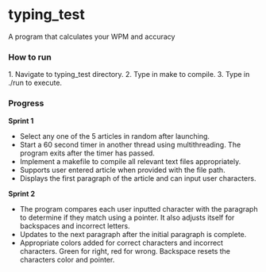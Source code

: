 # typing_test
A program that calculates your WPM and accuracy

<h3>How to run</h3>
1. Navigate to typing_test directory. 
2. Type in make to compile. 
3. Type in ./run to execute. 

<h3>Progress</h3>
<b>Sprint 1</b>

* Select any one of the 5 articles in random after launching.
* Start a 60 second timer in another thread using multithreading. The program exits after the timer has passed.
* Implement a makefile to compile all relevant text files appropriately.
* Supports user entered article when provided with the file path.
* Displays the first paragraph of the article and can input user characters.

<b>Sprint 2</b>

* The program compares each user inputted character with the paragraph to determine if they match using a pointer. It also adjusts itself for backspaces and incorrect letters.
* Updates to the next paragraph after the initial paragraph is complete.
* Appropriate colors added for correct characters and incorrect characters. Green for right, red for wrong. Backspace resets the characters color and pointer.


